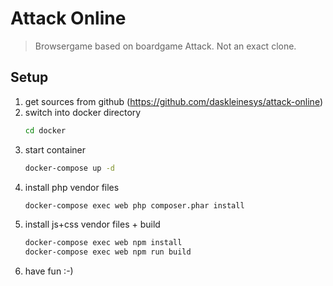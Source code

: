 # Attack Online

> Browsergame based on boardgame Attack. Not an exact clone.


## Setup

1. get sources from github (https://github.com/daskleinesys/attack-online)
2. switch into docker directory
    ```bash
    cd docker
    ```
3. start container
    ```bash
    docker-compose up -d
    ```
4. install php vendor files
    ```bash
    docker-compose exec web php composer.phar install
    ```
5. install js+css vendor files + build
    ```bash
    docker-compose exec web npm install
    docker-compose exec web npm run build
    ```
6. have fun :-)
